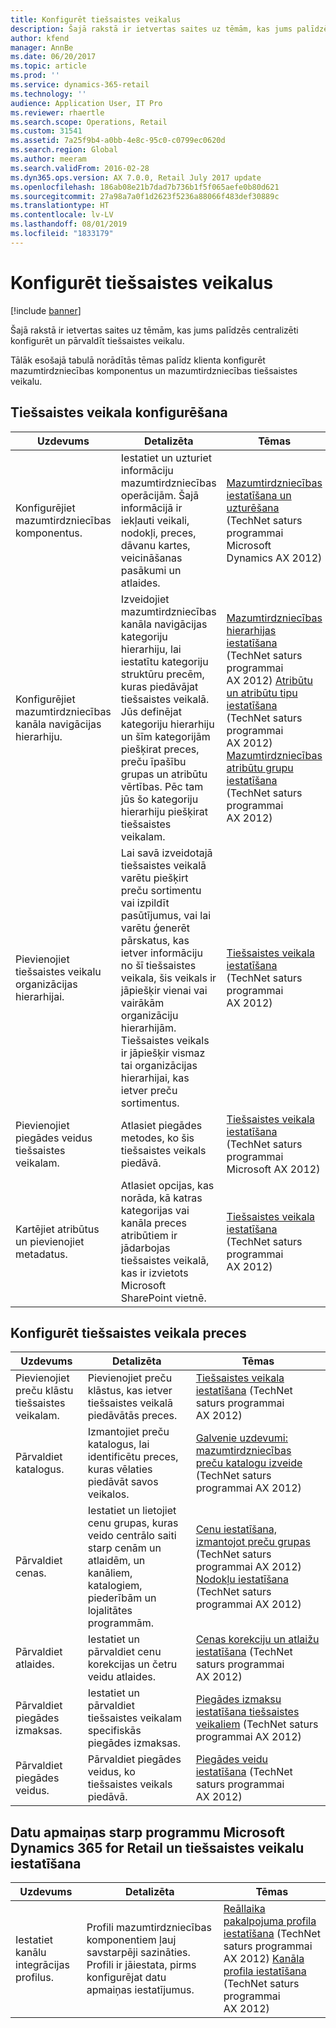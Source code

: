 ```yaml
---
title: Konfigurēt tiešsaistes veikalus
description: Šajā rakstā ir ietvertas saites uz tēmām, kas jums palīdzēs centralizēti konfigurēt un pārvaldīt tiešsaistes veikalu.
author: kfend
manager: AnnBe
ms.date: 06/20/2017
ms.topic: article
ms.prod: ''
ms.service: dynamics-365-retail
ms.technology: ''
audience: Application User, IT Pro
ms.reviewer: rhaertle
ms.search.scope: Operations, Retail
ms.custom: 31541
ms.assetid: 7a25f9b4-a0bb-4e8c-95c0-c0799ec0620d
ms.search.region: Global
ms.author: meeram
ms.search.validFrom: 2016-02-28
ms.dyn365.ops.version: AX 7.0.0, Retail July 2017 update
ms.openlocfilehash: 186ab08e21b7dad7b736b1f5f065aefe0b80d621
ms.sourcegitcommit: 27a98a7a0f1d2623f5236a88066f483def30889c
ms.translationtype: HT
ms.contentlocale: lv-LV
ms.lasthandoff: 08/01/2019
ms.locfileid: "1833179"
---
```

# <a name="configure-online-stores"></a>Konfigurēt tiešsaistes veikalus

[!include [banner](../includes/banner.md)]

Šajā rakstā ir ietvertas saites uz tēmām, kas jums palīdzēs centralizēti konfigurēt un pārvaldīt tiešsaistes veikalu.

Tālāk esošajā tabulā norādītās tēmas palīdz klienta konfigurēt mazumtirdzniecības komponentus un mazumtirdzniecības tiešsaistes veikalu.

## <a name="configure-an-online-store"></a>Tiešsaistes veikala konfigurēšana

| Uzdevums                                                | Detalizēta                                                                                                                                                                                                                                                                                                                                                   | Tēmas                                                                                                                                                                                                                                                                                                                                                                                                                                   |
|-----------------------------------------------------|-----------------------------------------------------------------------------------------------------------------------------------------------------------------------------------------------------------------------------------------------------------------------------------------------------------------------------------------------------------|------------------------------------------------------------------------------------------------------------------------------------------------------------------------------------------------------------------------------------------------------------------------------------------------------------------------------------------------------------------------------------------------------------------------------------------|
| Konfigurējiet mazumtirdzniecības komponentus.                        | Iestatiet un uzturiet informāciju mazumtirdzniecības operācijām. Šajā informācijā ir iekļauti veikali, nodokļi, preces, dāvanu kartes, veicināšanas pasākumi un atlaides.                                                                                                                                                                                                          | [Mazumtirdzniecības iestatīšana un uzturēšana](https://technet.microsoft.com/library/hh597201.aspx) (TechNet saturs programmai Microsoft Dynamics AX 2012)                                                                                                                                                                                                                                                                                          |
| Konfigurējiet mazumtirdzniecības kanāla navigācijas hierarhiju.    | Izveidojiet mazumtirdzniecības kanāla navigācijas kategoriju hierarhiju, lai iestatītu kategoriju struktūru precēm, kuras piedāvājat tiešsaistes veikalā. Jūs definējat kategoriju hierarhiju un šīm kategorijām piešķirat preces, preču īpašību grupas un atribūtu vērtības. Pēc tam jūs šo kategoriju hierarhiju piešķirat tiešsaistes veikalam.                            | [Mazumtirdzniecības hierarhijas iestatīšana](https://technet.microsoft.com/library/hh580593.aspx) (TechNet saturs programmai AX 2012) [Atribūtu un atribūtu tipu iestatīšana](https://technet.microsoft.com/library/hh227548.aspx) (TechNet saturs programmai AX 2012) [Mazumtirdzniecības atribūtu grupu iestatīšana](https://technet.microsoft.com/library/jj728713.aspx) (TechNet saturs programmai AX 2012) |
| Pievienojiet tiešsaistes veikalu organizācijas hierarhijai. | Lai savā izveidotajā tiešsaistes veikalā varētu piešķirt preču sortimentu vai izpildīt pasūtījumus, vai lai varētu ģenerēt pārskatus, kas ietver informāciju no šī tiešsaistes veikala, šis veikals ir jāpiešķir vienai vai vairākām organizāciju hierarhijām. Tiešsaistes veikals ir jāpiešķir vismaz tai organizācijas hierarhijai, kas ietver preču sortimentus. | [Tiešsaistes veikala iestatīšana](https://technet.microsoft.com/library/jj682095.aspx) (TechNet saturs programmai AX 2012)                                                                                                                                                                                                                                                                                                     |
| Pievienojiet piegādes veidus tiešsaistes veikalam.          | Atlasiet piegādes metodes, ko šis tiešsaistes veikals piedāvā.                                                                                                                                                                                                                                                                                                 | [Tiešsaistes veikala iestatīšana](https://technet.microsoft.com/library/jj682095.aspx) (TechNet saturs programmai Microsoft AX 2012)                                                                                                                                                                                                                                                                                                     |
| Kartējiet atribūtus un pievienojiet metadatus.                   | Atlasiet opcijas, kas norāda, kā katras kategorijas vai kanāla preces atribūtiem ir jādarbojas tiešsaistes veikalā, kas ir izvietots Microsoft SharePoint vietnē.                                                                                                                                                                                              | [Tiešsaistes veikala iestatīšana](https://technet.microsoft.com/library/jj682095.aspx) (TechNet saturs programmai AX 2012)                                                                                                                                                                                                                                                                                                     |

## <a name="configure-online-store-products"></a>Konfigurēt tiešsaistes veikala preces

| Uzdevums                                 | Detalizēta                                                                                                                                           | Tēmas                                                                                                                                                                                                                                                                            |
|--------------------------------------|---------------------------------------------------------------------------------------------------------------------------------------------------|-----------------------------------------------------------------------------------------------------------------------------------------------------------------------------------------------------------------------------------------------------------------------------------|
| Pievienojiet preču klāstu tiešsaistes veikalam. | Pievienojiet preču klāstus, kas ietver tiešsaistes veikalā piedāvātās preces.                                                                  | [Tiešsaistes veikala iestatīšana](https://technet.microsoft.com/library/jj682095.aspx) (TechNet saturs programmai AX 2012)                                                                                                                                              |
| Pārvaldiet katalogus.                     | Izmantojiet preču katalogus, lai identificētu preces, kuras vēlaties piedāvāt savos veikalos.                                                              | [Galvenie uzdevumi: mazumtirdzniecības preču katalogu izveide](https://technet.microsoft.com/library/jj728712.aspx) (TechNet saturs programmai AX 2012)                                                                                                                           |
| Pārvaldiet cenas.                       | Iestatiet un lietojiet cenu grupas, kuras veido centrālo saiti starp cenām un atlaidēm, un kanāliem, katalogiem, piederībām un lojalitātes programmām. | [Cenu iestatīšana, izmantojot preču grupas](https://technet.microsoft.com/library/hh597169.aspx) (TechNet saturs programmai AX 2012) [Nodokļu iestatīšana](https://technet.microsoft.com/library/hh580571.aspx) (TechNet saturs programmai AX 2012) |
| Pārvaldiet atlaides.                    | Iestatiet un pārvaldiet cenu korekcijas un četru veidu atlaides.                                                                                  | [Cenas korekciju un atlaižu iestatīšana](https://technet.microsoft.com/library/hh597114.aspx) (TechNet saturs programmai AX 2012)                                                                                                                          |
| Pārvaldiet piegādes izmaksas.             | Iestatiet un pārvaldiet tiešsaistes veikalam specifiskās piegādes izmaksas.                                                                     | [Piegādes izmaksu iestatīšana tiešsaistes veikaliem](https://technet.microsoft.com/library/jj728714.aspx) (TechNet saturs programmai AX 2012)                                                                                                                           |
| Pārvaldiet piegādes veidus.            | Pārvaldiet piegādes veidus, ko tiešsaistes veikals piedāvā.                                                                                        | [Piegādes veidu iestatīšana](https://technet.microsoft.com/library/jj728719.aspx) (TechNet saturs programmai AX 2012)                                                                                                                                            |

## <a name="set-up-data-exchange-between-microsoft-dynamics-365-for-retail-and-the-online-store"></a>Datu apmaiņas starp programmu Microsoft Dynamics 365 for Retail un tiešsaistes veikalu iestatīšana

| Uzdevums                                 | Detalizēta                                                                                                                               | Tēmas                                                                                                                                                                                                                                                                                  |
|--------------------------------------|---------------------------------------------------------------------------------------------------------------------------------------|-----------------------------------------------------------------------------------------------------------------------------------------------------------------------------------------------------------------------------------------------------------------------------------------|
| Iestatiet kanālu integrācijas profilus. | Profili mazumtirdzniecības komponentiem ļauj savstarpēji sazināties. Profili ir jāiestata, pirms konfigurējat datu apmaiņas iestatījumus. | [Reāllaika pakalpojuma profila iestatīšana](https://technet.microsoft.com/library/hh580631.aspx) (TechNet saturs programmai AX 2012) [Kanāla profila iestatīšana](https://technet.microsoft.com/library/jj677402.aspx) (TechNet saturs programmai AX 2012) |





